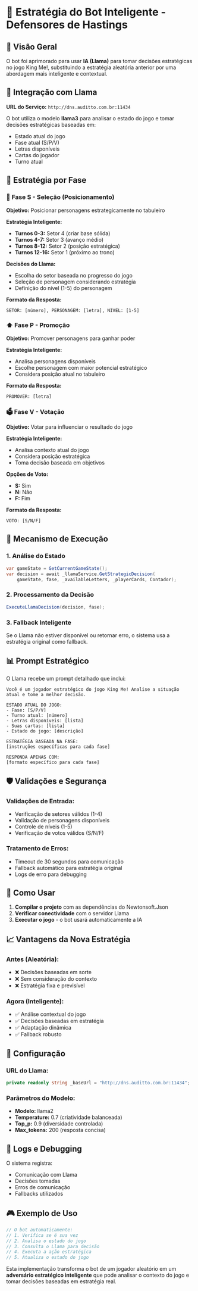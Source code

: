 # 🤖 Estratégia do Bot Inteligente - Defensores de Hastings

## 🎯 Visão Geral

O bot foi aprimorado para usar **IA (Llama)** para tomar decisões estratégicas no jogo King Me!, substituindo a estratégia aleatória anterior por uma abordagem mais inteligente e contextual.

## 🔗 Integração com Llama

**URL do Serviço:** `http://dns.auditto.com.br:11434`

O bot utiliza o modelo **llama3** para analisar o estado do jogo e tomar decisões estratégicas baseadas em:

- Estado atual do jogo
- Fase atual (S/P/V)
- Letras disponíveis
- Cartas do jogador
- Turno atual

## 🧠 Estratégia por Fase

### 📍 **Fase S - Seleção (Posicionamento)**

**Objetivo:** Posicionar personagens estrategicamente no tabuleiro

**Estratégia Inteligente:**
- **Turnos 0-3:** Setor 4 (criar base sólida)
- **Turnos 4-7:** Setor 3 (avanço médio)
- **Turnos 8-12:** Setor 2 (posição estratégica)
- **Turnos 12-16:** Setor 1 (próximo ao trono)

**Decisões do Llama:**
- Escolha do setor baseada no progresso do jogo
- Seleção de personagem considerando estratégia
- Definição do nível (1-5) do personagem

**Formato da Resposta:**
```
SETOR: [número], PERSONAGEM: [letra], NIVEL: [1-5]
```

### ⬆️ **Fase P - Promoção**

**Objetivo:** Promover personagens para ganhar poder

**Estratégia Inteligente:**
- Analisa personagens disponíveis
- Escolhe personagem com maior potencial estratégico
- Considera posição atual no tabuleiro

**Formato da Resposta:**
```
PROMOVER: [letra]
```

### 🗳️ **Fase V - Votação**

**Objetivo:** Votar para influenciar o resultado do jogo

**Estratégia Inteligente:**
- Analisa contexto atual do jogo
- Considera posição estratégica
- Toma decisão baseada em objetivos

**Opções de Voto:**
- **S:** Sim
- **N:** Não  
- **F:** Fim

**Formato da Resposta:**
```
VOTO: [S/N/F]
```

## 🔄 Mecanismo de Execução

### 1. **Análise do Estado**
```csharp
var gameState = GetCurrentGameState();
var decision = await _llamaService.GetStrategicDecision(
    gameState, fase, _availableLetters, _playerCards, Contador);
```

### 2. **Processamento da Decisão**
```csharp
ExecuteLlamaDecision(decision, fase);
```

### 3. **Fallback Inteligente**
Se o Llama não estiver disponível ou retornar erro, o sistema usa a estratégia original como fallback.

## 📊 Prompt Estratégico

O Llama recebe um prompt detalhado que inclui:

```
Você é um jogador estratégico do jogo King Me! Analise a situação atual e tome a melhor decisão.

ESTADO ATUAL DO JOGO:
- Fase: [S/P/V]
- Turno atual: [número]
- Letras disponíveis: [lista]
- Suas cartas: [lista]
- Estado do jogo: [descrição]

ESTRATÉGIA BASEADA NA FASE:
[instruções específicas para cada fase]

RESPONDA APENAS COM:
[formato específico para cada fase]
```

## 🛡️ Validações e Segurança

### **Validações de Entrada:**
- Verificação de setores válidos (1-4)
- Validação de personagens disponíveis
- Controle de níveis (1-5)
- Verificação de votos válidos (S/N/F)

### **Tratamento de Erros:**
- Timeout de 30 segundos para comunicação
- Fallback automático para estratégia original
- Logs de erro para debugging

## 🚀 Como Usar

1. **Compilar o projeto** com as dependências do Newtonsoft.Json
2. **Verificar conectividade** com o servidor Llama
3. **Executar o jogo** - o bot usará automaticamente a IA

## 📈 Vantagens da Nova Estratégia

### **Antes (Aleatória):**
- ❌ Decisões baseadas em sorte
- ❌ Sem consideração do contexto
- ❌ Estratégia fixa e previsível

### **Agora (Inteligente):**
- ✅ Análise contextual do jogo
- ✅ Decisões baseadas em estratégia
- ✅ Adaptação dinâmica
- ✅ Fallback robusto

## 🔧 Configuração

### **URL do Llama:**
```csharp
private readonly string _baseUrl = "http://dns.auditto.com.br:11434";
```

### **Parâmetros do Modelo:**
- **Modelo:** llama2
- **Temperature:** 0.7 (criatividade balanceada)
- **Top_p:** 0.9 (diversidade controlada)
- **Max_tokens:** 200 (resposta concisa)

## 📝 Logs e Debugging

O sistema registra:
- Comunicação com Llama
- Decisões tomadas
- Erros de comunicação
- Fallbacks utilizados

## 🎮 Exemplo de Uso

```csharp
// O bot automaticamente:
// 1. Verifica se é sua vez
// 2. Analisa o estado do jogo
// 3. Consulta o Llama para decisão
// 4. Executa a ação estratégica
// 5. Atualiza o estado do jogo
```

Esta implementação transforma o bot de um jogador aleatório em um **adversário estratégico inteligente** que pode analisar o contexto do jogo e tomar decisões baseadas em estratégia real. 